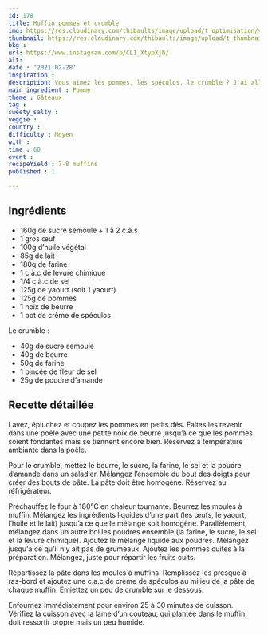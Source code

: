 ```yaml
---
id: 178
title: Muffin pommes et crumble
img: https://res.cloudinary.com/thibaults/image/upload/t_optimisation/v1614535267/Recipes/20210228_muffin_crumble_pomme.jpg
thumbnail: https://res.cloudinary.com/thibaults/image/upload/t_thumbnail_josie/v1614535267/Recipes/20210228_muffin_crumble_pomme.jpg
bkg : 
url: https://www.instagram.com/p/CL1_XtypXjh/
alt: 
date : '2021-02-28'
inspiration : 
description: Vous aimez les pommes, les spéculos, le crumble ? J'ai allié le tout en un seul et même gâteau pour faire ces délicieux cupcakes !
main_ingredient : Pomme
theme : Gâteaux
tag : 
sweety_salty : 
veggie :
country : 
difficulty : Moyen
with : 
time : 60
event : 
recipeYield : 7-8 muffins
published : 1

---
```


## Ingrédients
 - 160g de sucre semoule + 1 à 2 c.à.s
 - 1 gros œuf
 - 100g d’huile végétal
 - 85g de lait
 - 180g de farine
 - 1 c.à.c de levure chimique
 - 1/4 c.à.c de sel
 - 125g de yaourt (soit 1 yaourt)
 - 125g de pommes
 - 1 noix de beurre
 - 1 pot de crème de spéculos

Le crumble :
 - 40g de sucre semoule
 - 40g de beurre
 - 50g de farine
 - 1 pincée de fleur de sel
 - 25g de poudre d’amande

## Recette détaillée
Lavez, épluchez et coupez les pommes en petits dés. Faites les revenir dans une poêle avec une petite noix de beurre jusqu’à ce que les pommes soient fondantes mais se tiennent encore bien. Réservez à température ambiante dans la poêle.

Pour le crumble, mettez le beurre, le sucre, la farine, le sel et la poudre d’amande dans un saladier. Mélangez l’ensemble du bout des doigts pour créer des bouts de pâte. La pâte doit être homogène. Réservez au réfrigérateur.

Préchauffez le four à 180°C en chaleur tournante. Beurrez les moules à muffin. Mélangez les ingrédients liquides d’une part (les œufs, le yaourt, l’huile et le lait) jusqu’à ce que le mélange soit homogène. Parallèlement, mélangez dans un autre bol les poudres ensemble (la farine, le sucre, le sel et la levure chimique). Ajoutez le mélange liquide aux poudres. Mélangez jusqu'à ce qu’il n’y ait pas de grumeaux. Ajoutez les pommes cuites à la préparation. Mélangez, juste pour répartir les fruits cuits.

Répartissez la pâte dans les moules à muffins. Remplissez les presque à ras-bord et ajoutez une c.a.c de crème de spéculos au milieu de la pâte de chaque muffin. Emiettez un peu de crumble sur le dessous.

Enfournez immédiatement pour environ 25 à 30 minutes de cuisson. Vérifiez la cuisson avec la lame d’un couteau, qui plantée dans le muffin, doit ressortir propre mais un peu humide.